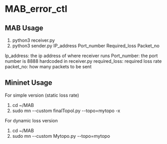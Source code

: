 # MAB_error_ctl


## MAB Usage
1. python3 receiver.py
2. python3 sender.py IP_address Port_number Required_loss Packet_no

Ip_address: the ip address of where receiver runs
Port_number: the port number is 8888 hardcoded in receiver.py
required_loss: required loss rate
packet_no: how many packets to be sent

## Mininet Usage
For simple version (static loss rate)
1. cd ~/MAB
2. sudo mn --custom finalTopol.py --topo=mytopo -x

For dynamic loss version
1. cd ~/MAB
2. sudo mn --custom Mytopo.py --topo=mytopo

